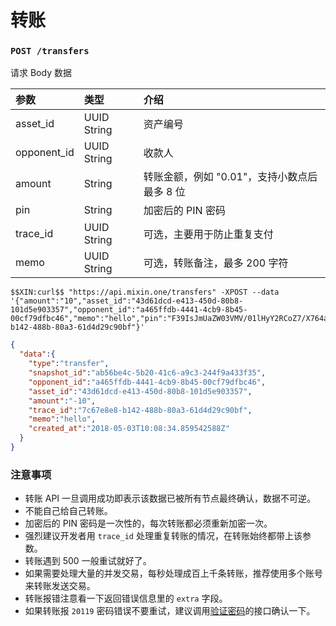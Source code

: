 # 转账

### `POST /transfers` 

请求 Body 数据

| 参数 | 类型 | 介绍 |
| :----- | :---- | :---- |
| asset_id | UUID String | 资产编号 |
| opponent_id | UUID String | 收款人 |
| amount | String | 转账金额，例如 "0.01"，支持小数点后最多 8 位 |
| pin | String | 加密后的 PIN 密码 |
| trace_id | UUID String | 可选，主要用于防止重复支付 |
| memo | UUID String | 可选，转账备注，最多 200 字符 |

```
$$XIN:curl$$ "https://api.mixin.one/transfers" -XPOST --data '{"amount":"10","asset_id":"43d61dcd-e413-450d-80b8-101d5e903357","opponent_id":"a465ffdb-4441-4cb9-8b45-00cf79dfbc46","memo":"hello","pin":"F39IsJmUaZW03VMV/01lHyY2RCoZ7/X764akX+EmthIc4uVsWAWQTM/IxX5Z9C1y","trace_id":"7c67e8e8-b142-488b-80a3-61d4d29c90bf"}'
```

```json
{  
  "data":{  
    "type":"transfer",
    "snapshot_id":"ab56be4c-5b20-41c6-a9c3-244f9a433f35",
    "opponent_id":"a465ffdb-4441-4cb9-8b45-00cf79dfbc46",
    "asset_id":"43d61dcd-e413-450d-80b8-101d5e903357",
    "amount":"-10",
    "trace_id":"7c67e8e8-b142-488b-80a3-61d4d29c90bf",
    "memo":"hello",
    "created_at":"2018-05-03T10:08:34.859542588Z"
  }
}
```

### 注意事项
- 转账 API 一旦调用成功即表示该数据已被所有节点最终确认，数据不可逆。
- 不能自己给自己转账。
- 加密后的 PIN 密码是一次性的，每次转账都必须重新加密一次。
- 强烈建议开发者用 `trace_id` 处理重复转账的情况，在转账始终都带上该参数。
- 转账遇到 500 一般重试就好了。
- 如果需要处理大量的并发交易，每秒处理成百上千条转账，推荐使用多个账号来转账发送交易。
- 转账报错注意看一下返回错误信息里的 `extra` 字段。
- 如果转账报 `20119` 密码错误不要重试，建议调用[验证密码](./pin-verify)的接口确认一下。
